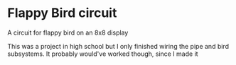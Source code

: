 # Flappy Bird circuit

A circuit for flappy bird on an 8x8 display

This was a project in high school but I only finished wiring the pipe and bird subsystems. It probably would've worked though, since I made it
